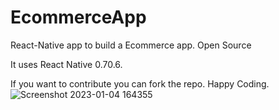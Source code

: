 # EcommerceApp
React-Native app to build a Ecommerce app. Open Source

It uses React Native 0.70.6. 

If you want to contribute you can fork the repo. Happy Coding.
![Screenshot 2023-01-04 164355](https://user-images.githubusercontent.com/16630800/214014979-9716c956-02ee-4760-b6a1-cbfc4becc91b.jpg)
